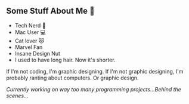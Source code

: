 ## Some Stuff About Me :monocle_face:
- Tech Nerd :floppy_disk:
- Mac User 💻
- Cat lover :heart_eyes_cat:
- Marvel Fan
- Insane Design Nut
- I used to have long hair. Now it's shorter.

If I'm not coding, I'm graphic designing. If I'm not graphic designing, I'm probably ranting about computers. Or graphic design.

_Currently working on way too many programming projects...Behind the scenes..._
